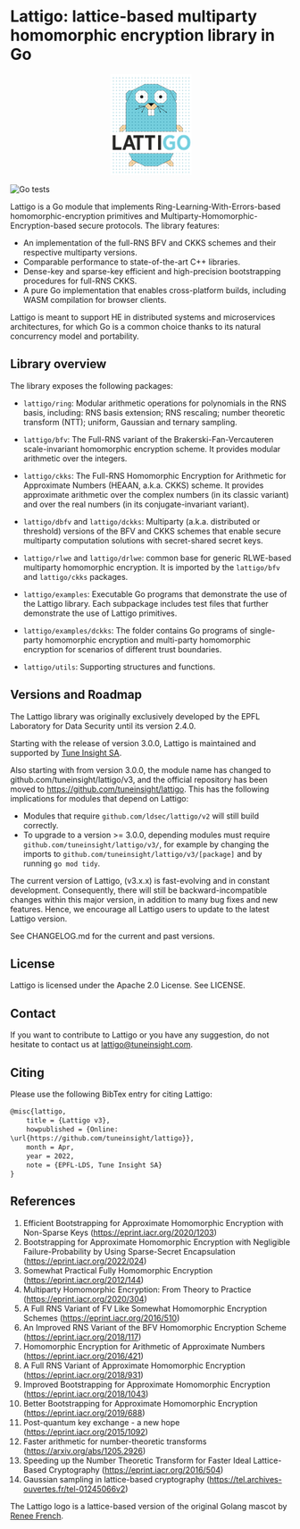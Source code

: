 # Lattigo: lattice-based multiparty homomorphic encryption library in Go

<p align="center">
	<img src="logo.png" />
</p>

![Go tests](https://github.com/tuneinsight/lattigo/actions/workflows/ci.yml/badge.svg)

Lattigo is a Go module that implements Ring-Learning-With-Errors-based homomorphic-encryption
primitives and Multiparty-Homomorphic-Encryption-based secure protocols. The library features:
- An implementation of the full-RNS BFV and CKKS schemes and their respective multiparty versions.
- Comparable performance to state-of-the-art C++ libraries.
- Dense-key and sparse-key efficient and high-precision bootstrapping procedures for full-RNS CKKS.
- A pure Go implementation that enables cross-platform builds, including WASM compilation for
  browser clients.

Lattigo is meant to support HE in distributed systems and microservices architectures, for which Go
is a common choice thanks to its natural concurrency model and portability.

## Library overview

The library exposes the following packages:

- `lattigo/ring`: Modular arithmetic operations for polynomials in the RNS basis, including: RNS
  basis extension; RNS rescaling; number theoretic transform (NTT); uniform, Gaussian and ternary
  sampling.

- `lattigo/bfv`: The Full-RNS variant of the Brakerski-Fan-Vercauteren scale-invariant homomorphic
  encryption scheme. It provides modular arithmetic over the integers.
	
- `lattigo/ckks`: The Full-RNS Homomorphic Encryption for Arithmetic for Approximate Numbers (HEAAN,
  a.k.a. CKKS) scheme. It provides approximate arithmetic over the complex numbers (in its classic
  variant) and over the real numbers (in its conjugate-invariant variant).

- `lattigo/dbfv` and `lattigo/dckks`: Multiparty (a.k.a. distributed or threshold) versions of the
  BFV and CKKS schemes that enable secure multiparty computation solutions with secret-shared secret
  keys.

- `lattigo/rlwe` and `lattigo/drlwe`: common base for generic RLWE-based multiparty homomorphic
  encryption. It is imported by the `lattigo/bfv` and `lattigo/ckks` packages.

- `lattigo/examples`: Executable Go programs that demonstrate the use of the Lattigo library. Each
                      subpackage includes test files that further demonstrate the use of Lattigo
                      primitives.
		      
- `lattigo/examples/dckks`: The folder contains Go programs of single-party homomorphic encryption and multi-party homomorphic encryption for scenarios of different trust boundaries.

- `lattigo/utils`: Supporting structures and functions.

## Versions and Roadmap

The Lattigo library was originally exclusively developed by the EPFL Laboratory for Data Security
until its version 2.4.0.

Starting with the release of version 3.0.0, Lattigo is maintained and supported by [Tune Insight
SA](https://tuneinsight.com).

Also starting with from version 3.0.0, the module name has changed to
github.com/tuneinsight/lattigo/v3, and the official repository has been moved to
https://github.com/tuneinsight/lattigo. This has the following implications for modules that depend
on Lattigo:
- Modules that require `github.com/ldsec/lattigo/v2` will still build correctly.
- To upgrade to a version >= 3.0.0, depending modules must require `github.com/tuneinsight/lattigo/v3/`,
  for example by changing the imports to `github.com/tuneinsight/lattigo/v3/[package]` and by
  running `go mod tidy`.


The current version of Lattigo, (v3.x.x) is fast-evolving and in constant development. Consequently,
there will still be backward-incompatible changes within this major version, in addition to many bug
fixes and new features. Hence, we encourage all Lattigo users to update to the latest Lattigo
version.
 

See CHANGELOG.md for the current and past versions.

## License

Lattigo is licensed under the Apache 2.0 License. See LICENSE.

## Contact

If you want to contribute to Lattigo or you have any suggestion, do not hesitate to contact us at
[lattigo@tuneinsight.com](mailto:lattigo@tuneinsight.com).

## Citing

Please use the following BibTex entry for citing Lattigo:

    @misc{lattigo,
	    title = {Lattigo v3},
	    howpublished = {Online: \url{https://github.com/tuneinsight/lattigo}},
	    month = Apr,
	    year = 2022,
	    note = {EPFL-LDS, Tune Insight SA}
    }
    

## References

1. Efficient Bootstrapping for Approximate Homomorphic Encryption with Non-Sparse Keys
   (<https://eprint.iacr.org/2020/1203>)
1. Bootstrapping for Approximate Homomorphic Encryption with Negligible Failure-Probability by Using Sparse-Secret Encapsulation
   (<https://eprint.iacr.org/2022/024>)
1. Somewhat Practical Fully Homomorphic Encryption (<https://eprint.iacr.org/2012/144>)
1. Multiparty Homomorphic Encryption: From Theory to Practice (<https://eprint.iacr.org/2020/304>)
1. A Full RNS Variant of FV Like Somewhat Homomorphic Encryption Schemes
   (<https://eprint.iacr.org/2016/510>)
1. An Improved RNS Variant of the BFV Homomorphic Encryption Scheme
   (<https://eprint.iacr.org/2018/117>)
1. Homomorphic Encryption for Arithmetic of Approximate Numbers (<https://eprint.iacr.org/2016/421>)
1. A Full RNS Variant of Approximate Homomorphic Encryption (<https://eprint.iacr.org/2018/931>)
1. Improved Bootstrapping for Approximate Homomorphic Encryption
   (<https://eprint.iacr.org/2018/1043>)
1. Better Bootstrapping for Approximate Homomorphic Encryption (<https://eprint.iacr.org/2019/688>)
1. Post-quantum key exchange - a new hope (<https://eprint.iacr.org/2015/1092>)
1. Faster arithmetic for number-theoretic transforms (<https://arxiv.org/abs/1205.2926>)
1. Speeding up the Number Theoretic Transform for Faster Ideal Lattice-Based Cryptography
   (<https://eprint.iacr.org/2016/504>)
1. Gaussian sampling in lattice-based cryptography
   (<https://tel.archives-ouvertes.fr/tel-01245066v2>)

The Lattigo logo is a lattice-based version of the original Golang mascot by [Renee
French](http://reneefrench.blogspot.com/).
